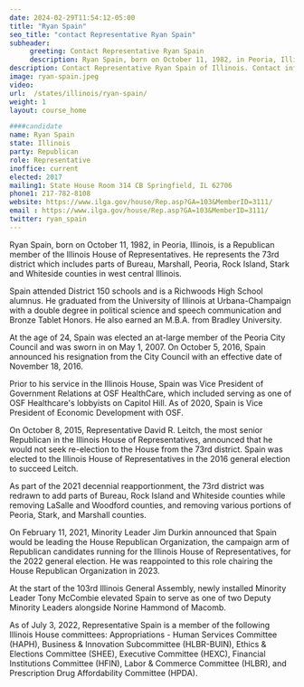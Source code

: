 ```yaml
---
date: 2024-02-29T11:54:12-05:00
title: "Ryan Spain"
seo_title: "contact Representative Ryan Spain"
subheader:
     greeting: Contact Representative Ryan Spain
     description: Ryan Spain, born on October 11, 1982, in Peoria, Illinois, is a Republican member of the Illinois House of Representatives. He represents the 73rd district which includes parts of Bureau, Marshall, Peoria, Rock Island, Stark and Whiteside counties in west central Illinois.
description: Contact Representative Ryan Spain of Illinois. Contact information for Ryan Spain includes email address, phone number, and mailing address.
image: ryan-spain.jpeg
video:
url:  /states/illinois/ryan-spain/
weight: 1
layout: course_home

####candidate
name: Ryan Spain
state: Illinois
party: Republican
role: Representative
inoffice: current
elected: 2017
mailing1: State House Room 314 CB Springfield, IL 62706
phone1: 217-782-8108
website: https://www.ilga.gov/house/Rep.asp?GA=103&MemberID=3111/
email : https://www.ilga.gov/house/Rep.asp?GA=103&MemberID=3111/
twitter: ryan_spain
---
```


Ryan Spain, born on October 11, 1982, in Peoria, Illinois, is a Republican member of the Illinois House of Representatives. He represents the 73rd district which includes parts of Bureau, Marshall, Peoria, Rock Island, Stark and Whiteside counties in west central Illinois.

Spain attended District 150 schools and is a Richwoods High School alumnus. He graduated from the University of Illinois at Urbana-Champaign with a double degree in political science and speech communication and Bronze Tablet Honors. He also earned an M.B.A. from Bradley University.

At the age of 24, Spain was elected an at-large member of the Peoria City Council and was sworn in on May 1, 2007. On October 5, 2016, Spain announced his resignation from the City Council with an effective date of November 18, 2016.

Prior to his service in the Illinois House, Spain was Vice President of Government Relations at OSF HealthCare, which included serving as one of OSF Healthcare's lobbyists on Capitol Hill. As of 2020, Spain is Vice President of Economic Development with OSF.

On October 8, 2015, Representative David R. Leitch, the most senior Republican in the Illinois House of Representatives, announced that he would not seek re-election to the House from the 73rd district. Spain was elected to the Illinois House of Representatives in the 2016 general election to succeed Leitch.

As part of the 2021 decennial reapportionment, the 73rd district was redrawn to add parts of Bureau, Rock Island and Whiteside counties while removing LaSalle and Woodford counties, and removing various portions of Peoria, Stark, and Marshall counties.

On February 11, 2021, Minority Leader Jim Durkin announced that Spain would be leading the House Republican Organization, the campaign arm of Republican candidates running for the Illinois House of Representatives, for the 2022 general election. He was reappointed to this role chairing the House Republican Organization in 2023.

At the start of the 103rd Illinois General Assembly, newly installed Minority Leader Tony McCombie elevated Spain to serve as one of two Deputy Minority Leaders alongside Norine Hammond of Macomb.

As of July 3, 2022, Representative Spain is a member of the following Illinois House committees: Appropriations - Human Services Committee (HAPH), Business & Innovation Subcommittee (HLBR-BUIN), Ethics & Elections Committee (SHEE), Executive Committee (HEXC), Financial Institutions Committee (HFIN), Labor & Commerce Committee (HLBR), and Prescription Drug Affordability Committee (HPDA).
